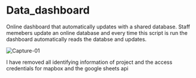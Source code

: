 # Data_dashboard

Online dashboard that automatically updates with a shared database. Staff memebers update an online database and every time this script is run the dashboard automatically reads the databse and updates.


![Capture-01](https://user-images.githubusercontent.com/57613411/142981846-0a3c9a9e-fa66-4aee-955f-f995ed0aee93.JPG)



I have removed all identifying information of project and the access credentials for mapbox and the google sheets api
